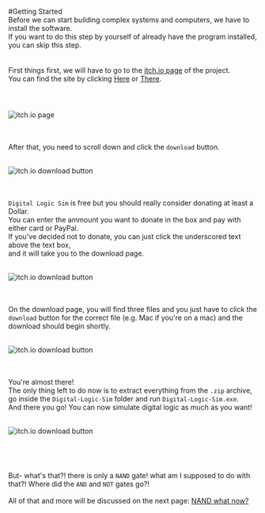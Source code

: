 #Getting Started
<br>
Before we can start building complex systems and computers, we have to install the software.<br>
If you want to do this step by yourself of already have the program installed, you can skip this step.
<br><br><br>
First things first, we will have to go to the [itch.io page](https://sebastian.itch.io/digital-logic-sim) of the project.<br>
You can find the site by clicking [Here](https://sebastian.itch.io/digital-logic-sim) or [There](https://sebastian.itch.io/digital-logic-sim).
<br><br>
# 
![itch.io page](/assets/img/v2/getting-started/itch-page.webp)

<br><br>
After that, you need to scroll down and click the `download` button.
<br><br>

![itch.io download button](/assets/img/v2/getting-started/itch-download1.webp)

<br><br>
`Digital Logic Sim` is free but you should really consider donating at least a Dollar.<br>
You can enter the ammount you want to donate in the box and pay with either card or PayPal.<br>
If you've decided not to donate, you can just click the underscored text above the text box,<br>
and it will take you to the download page.
<br><br>

![itch.io download button](/assets/img/v2/getting-started/itch-download2.webp)

<br><br>
On the download page, you will find three files and you just have to click the `download` button for the correct file (e.g. Mac if you're on a mac) and the download should begin shortly.
<br><br>

![itch.io download button](/assets/img/v2/getting-started/itch-download3.webp)

<br><br>
You're almost there!<br>
The only thing left to do now is to extract everything from the `.zip` archive, go inside the `Digital-Logic-Sim` folder and run `Digital-Logic-Sim.exe`.<br>
And there you go! You can now simulate digital logic as much as you want!
<br><br>

![itch.io download button](/assets/img/v2/getting-started/dls-main.webp)
# 
<br><br>
But- what's that?! there is only a `NAND` gate! what am I supposed to do with that?! Where did the `AND` and `NOT` gates go?!
<br><br>
All of that and more will be discussed on the next page: [NAND what now?](?post=v2_what-now)
<br><br><br><br><br><br><br><br><br><br><br><br><br><br>